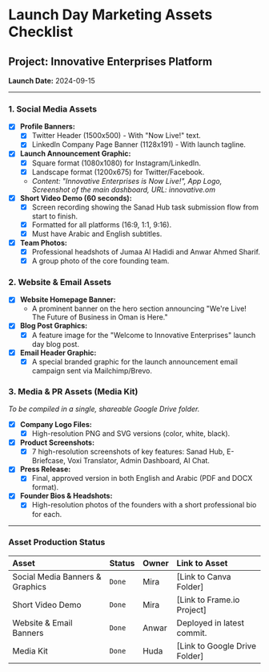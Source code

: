 
# Launch Day Marketing Assets Checklist

## Project: Innovative Enterprises Platform
**Launch Date:** 2024-09-15

---

### 1. Social Media Assets

- [x] **Profile Banners:**
  - [x] Twitter Header (1500x500) - With "Now Live!" text.
  - [x] LinkedIn Company Page Banner (1128x191) - With launch tagline.
- [x] **Launch Announcement Graphic:**
  - [x] Square format (1080x1080) for Instagram/LinkedIn.
  - [x] Landscape format (1200x675) for Twitter/Facebook.
  - *Content: "Innovative Enterprises is Now Live!", App Logo, Screenshot of the main dashboard, URL: innovative.om*
- [x] **Short Video Demo (60 seconds):**
  - [x] Screen recording showing the Sanad Hub task submission flow from start to finish.
  - [x] Formatted for all platforms (16:9, 1:1, 9:16).
  - [x] Must have Arabic and English subtitles.
- [x] **Team Photos:**
  - [x] Professional headshots of Jumaa Al Hadidi and Anwar Ahmed Sharif.
  - [x] A group photo of the core founding team.

### 2. Website & Email Assets

- [x] **Website Homepage Banner:**
  - A prominent banner on the hero section announcing "We're Live! The Future of Business in Oman is Here."
- [x] **Blog Post Graphics:**
  - [x] A feature image for the "Welcome to Innovative Enterprises" launch day blog post.
- [x] **Email Header Graphic:**
  - [x] A special branded graphic for the launch announcement email campaign sent via Mailchimp/Brevo.

### 3. Media & PR Assets (Media Kit)
*To be compiled in a single, shareable Google Drive folder.*

- [x] **Company Logo Files:**
  - [x] High-resolution PNG and SVG versions (color, white, black).
- [x] **Product Screenshots:**
  - [x] 7 high-resolution screenshots of key features: Sanad Hub, E-Briefcase, Voxi Translator, Admin Dashboard, AI Chat.
- [x] **Press Release:**
  - [x] Final, approved version in both English and Arabic (PDF and DOCX format).
- [x] **Founder Bios & Headshots:**
  - [x] High-resolution photos of the founders with a short professional bio for each.

---
### Asset Production Status

| Asset                            | Status      | Owner | Link to Asset                                 |
| :------------------------------- | :---------- | :---- | :-------------------------------------------- |
| Social Media Banners & Graphics  | `Done`      | Mira  | [Link to Canva Folder]                        |
| Short Video Demo                 | `Done`      | Mira  | [Link to Frame.io Project]                      |
| Website & Email Banners          | `Done`      | Anwar | Deployed in latest commit.                    |
| Media Kit                        | `Done`      | Huda  | [Link to Google Drive Folder]                   |
